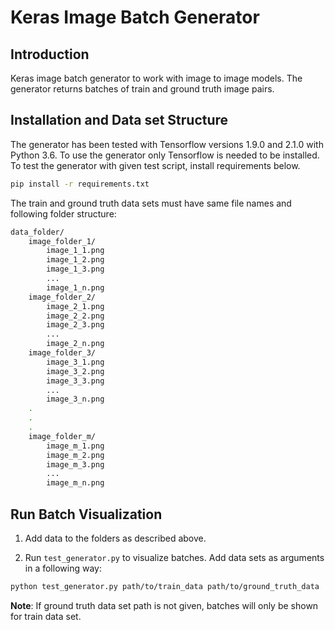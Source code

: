 # Keras Image Batch Generator

## Introduction

Keras image batch generator to work with image to image models. The generator returns batches of train and ground truth image pairs.

## Installation and Data set Structure

The generator has been tested with Tensorflow versions 1.9.0 and 2.1.0 with Python 3.6. To use the generator only Tensorflow is needed to be installed. To test the generator with given test script, install requirements below.

```bash
pip install -r requirements.txt
```

The train and ground truth data sets must have same file names and following folder structure:

```bash
data_folder/
    image_folder_1/
        image_1_1.png
        image_1_2.png
        image_1_3.png
        ...
        image_1_n.png
    image_folder_2/
        image_2_1.png
        image_2_2.png
        image_2_3.png
        ...
        image_2_n.png
    image_folder_3/
        image_3_1.png
        image_3_2.png
        image_3_3.png
        ...
        image_3_n.png
    .
    .
    .
    image_folder_m/
        image_m_1.png
        image_m_2.png
        image_m_3.png
        ...
        image_m_n.png
```

## Run Batch Visualization

1. Add data to the folders as described above.

1. Run `test_generator.py` to visualize batches. Add data sets as arguments in a following way:

```bash
python test_generator.py path/to/train_data path/to/ground_truth_data
```

**Note**: If ground truth data set path is not given, batches will only be shown for train data set.
